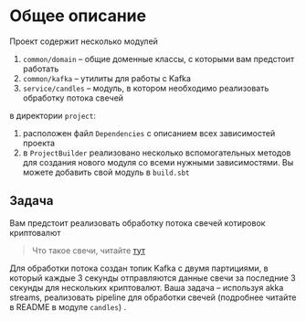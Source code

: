 # Общее описание

Проект содержит несколько модулей

1. `common/domain` – общие доменные классы, с которыми вам предстоит работать
2. `common/kafka` – утилиты для работы с Kafka
3. `service/candles` – модуль, в котором необходимо реализовать обработку потока
свечей


в директории `project`:
1. расположен файл `Dependencies` с описанием всех зависимостей проекта
2. в `ProjectBuilder` реализовано несколько вспомогательных методов для создания
нового модуля со всеми нужными зависимостями. Вы можете добавить свой модуль в `build.sbt`

## Задача
Вам предстоит реализовать обработку потока свечей котировок криптовалют

> Что такое свечи, читайте [тут](https://www.investopedia.com/trading/candlestick-charting-what-is-it/#:~:text=Candlestick%20charts%20are%20used%20by,of%20time%20the%20trader%20specifies.)


Для обработки потока создан топик Kafka с двумя партициями, в который каждые 3 секунды отправляются данные
свечи за последние 3 секунды для нескольких криптовалют. 
Ваша задача – используя akka streams, реализовать pipeline для обработки свечей (подробнее читайте в README в модуле `candles`)
.
 